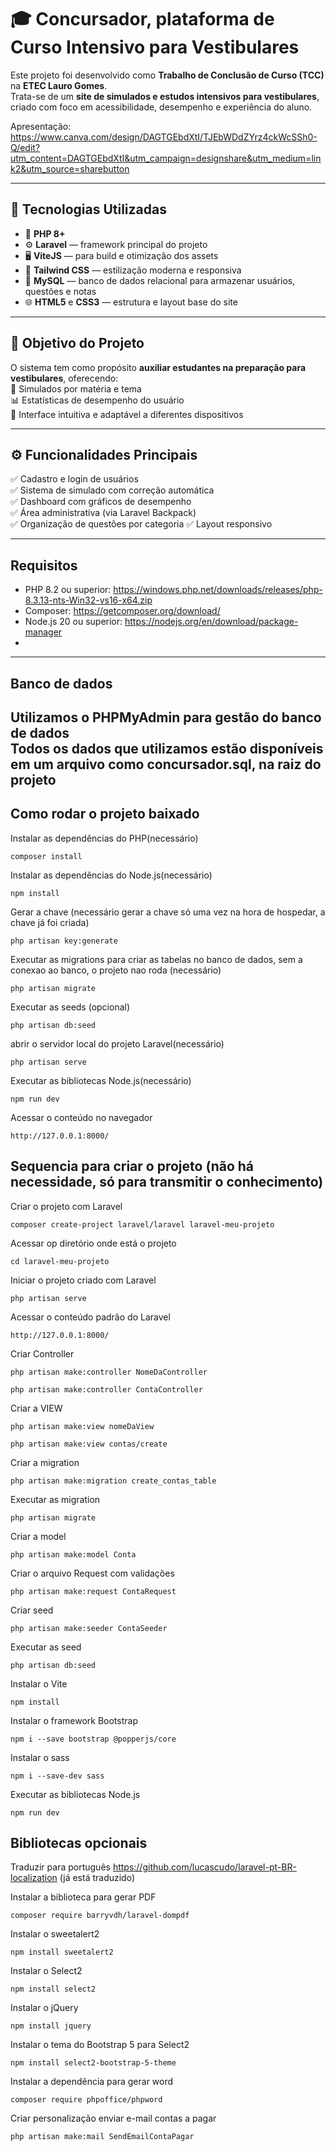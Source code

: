 # 🎓 **Concursador**, plataforma de Curso Intensivo para Vestibulares 

Este projeto foi desenvolvido como **Trabalho de Conclusão de Curso (TCC)** na **ETEC Lauro Gomes**.  
Trata-se de um **site de simulados e estudos intensivos para vestibulares**, criado com foco em acessibilidade, desempenho e experiência do aluno.

Apresentação:
  https://www.canva.com/design/DAGTGEbdXtI/TJEbWDdZYrz4ckWcSSh0-Q/edit?utm_content=DAGTGEbdXtI&utm_campaign=designshare&utm_medium=link2&utm_source=sharebutton
  
---

## 🚀 Tecnologias Utilizadas

- 🧩 **PHP 8+**
- ⚙️ **Laravel** — framework principal do projeto  
- 🖥️ **ViteJS** — para build e otimização dos assets  
- 🎨 **Tailwind CSS** — estilização moderna e responsiva  
- 💾 **MySQL** — banco de dados relacional para armazenar usuários, questões e notas  
- 🌐 **HTML5** e **CSS3** — estrutura e layout base do site  

---

## 🧠 Objetivo do Projeto

O sistema tem como propósito **auxiliar estudantes na preparação para vestibulares**, oferecendo:  
📘 Simulados por matéria e tema  
📊 Estatísticas de desempenho do usuário  
🎯 Interface intuitiva e adaptável a diferentes dispositivos  

---

## ⚙️ Funcionalidades Principais

✅ Cadastro e login de usuários  
✅ Sistema de simulado com correção automática  
✅ Dashboard com gráficos de desempenho  
✅ Área administrativa (via Laravel Backpack)  
✅ Organização de questões por categoria
✅ Layout responsivo 

---

## Requisitos

* PHP 8.2 ou superior: https://windows.php.net/downloads/releases/php-8.3.13-nts-Win32-vs16-x64.zip
* Composer: https://getcomposer.org/download/
* Node.js 20 ou superior: https://nodejs.org/en/download/package-manager
* 
---
## Banco de dados
  Utilizamos o PHPMyAdmin para gestão do banco de dados <br/>
  Todos os dados que utilizamos estão disponíveis em um arquivo como **concursador.sql**, na raiz do projeto 
---
## Como rodar o projeto baixado
Instalar as dependências do PHP(necessário)
```
composer install
```

Instalar as dependências do Node.js(necessário)
```
npm install
```

Gerar a chave (necessário gerar a chave só uma vez na hora de hospedar, a chave já foi criada)
```
php artisan key:generate
```

Executar as migrations para criar as tabelas no banco de dados, sem a conexao ao banco, o projeto nao roda (necessário)
```
php artisan migrate
```

Executar as seeds (opcional)
```
php artisan db:seed
```

abrir o servidor local do projeto Laravel(necessário)
```
php artisan serve
```

Executar as bibliotecas Node.js(necessário)
```
npm run dev
```

Acessar o conteúdo no navegador
```
http://127.0.0.1:8000/
```

## Sequencia para criar o projeto (não há necessidade, só para transmitir o conhecimento)
Criar o projeto com Laravel
```
composer create-project laravel/laravel laravel-meu-projeto
```

Acessar op diretório onde está o projeto
```
cd laravel-meu-projeto
```

Iniciar o projeto criado com Laravel
```
php artisan serve
```

Acessar o conteúdo padrão do Laravel
```
http://127.0.0.1:8000/
```

Criar Controller
```
php artisan make:controller NomeDaController
```
```
php artisan make:controller ContaController
```

Criar a VIEW
```
php artisan make:view nomeDaView
```
```
php artisan make:view contas/create
```

Criar a migration
```
php artisan make:migration create_contas_table
```

Executar as migration
```
php artisan migrate
```

Criar a model
```
php artisan make:model Conta
```

Criar o arquivo Request com validações
```
php artisan make:request ContaRequest
```

Criar seed
```
php artisan make:seeder ContaSeeder
```

Executar as seed
```
php artisan db:seed
```

Instalar o Vite
```
npm install
```

Instalar o framework Bootstrap
```
npm i --save bootstrap @popperjs/core
```

Instalar o sass
```
npm i --save-dev sass
```

Executar as bibliotecas Node.js
```
npm run dev
```
## Bibliotecas opcionais

Traduzir para português
https://github.com/lucascudo/laravel-pt-BR-localization (já está traduzido)

Instalar a biblioteca para gerar PDF
```
composer require barryvdh/laravel-dompdf
```

Instalar o sweetalert2
```
npm install sweetalert2
```

Instalar o Select2
```
npm install select2
```

Instalar o jQuery
```
npm install jquery
```

Instalar o tema do Bootstrap 5 para Select2
```
npm install select2-bootstrap-5-theme
```

Instalar a dependência para gerar word
```
composer require phpoffice/phpword
```

Criar personalização enviar e-mail contas a pagar
```
php artisan make:mail SendEmailContaPagar
```
